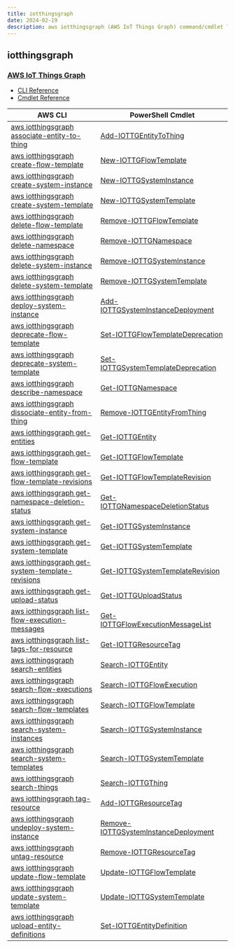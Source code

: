 ```yaml
---
title: iotthingsgraph
date: 2024-02-19
description: aws iotthingsgraph (AWS IoT Things Graph) command/cmdlet list.
---
```


## iotthingsgraph

### [AWS IoT Things Graph](https://aws.amazon.com/iot-things-graph/)

* [CLI Reference](https://awscli.amazonaws.com/v2/documentation/api/latest/reference/iotthingsgraph/index.html)
* [Cmdlet Reference](https://docs.aws.amazon.com/powershell/latest/reference/items/AWS_IoT_Things_Graph_cmdlets.html)

|AWS CLI|PowerShell Cmdlet|
|----|----|
|[aws iotthingsgraph associate-entity-to-thing](https://awscli.amazonaws.com/v2/documentation/api/latest/reference/iotthingsgraph/associate-entity-to-thing.html)|[Add-IOTTGEntityToThing](https://docs.aws.amazon.com/powershell/latest/reference/items/Add-IOTTGEntityToThing.html)|
|[aws iotthingsgraph create-flow-template](https://awscli.amazonaws.com/v2/documentation/api/latest/reference/iotthingsgraph/create-flow-template.html)|[New-IOTTGFlowTemplate](https://docs.aws.amazon.com/powershell/latest/reference/items/New-IOTTGFlowTemplate.html)|
|[aws iotthingsgraph create-system-instance](https://awscli.amazonaws.com/v2/documentation/api/latest/reference/iotthingsgraph/create-system-instance.html)|[New-IOTTGSystemInstance](https://docs.aws.amazon.com/powershell/latest/reference/items/New-IOTTGSystemInstance.html)|
|[aws iotthingsgraph create-system-template](https://awscli.amazonaws.com/v2/documentation/api/latest/reference/iotthingsgraph/create-system-template.html)|[New-IOTTGSystemTemplate](https://docs.aws.amazon.com/powershell/latest/reference/items/New-IOTTGSystemTemplate.html)|
|[aws iotthingsgraph delete-flow-template](https://awscli.amazonaws.com/v2/documentation/api/latest/reference/iotthingsgraph/delete-flow-template.html)|[Remove-IOTTGFlowTemplate](https://docs.aws.amazon.com/powershell/latest/reference/items/Remove-IOTTGFlowTemplate.html)|
|[aws iotthingsgraph delete-namespace](https://awscli.amazonaws.com/v2/documentation/api/latest/reference/iotthingsgraph/delete-namespace.html)|[Remove-IOTTGNamespace](https://docs.aws.amazon.com/powershell/latest/reference/items/Remove-IOTTGNamespace.html)|
|[aws iotthingsgraph delete-system-instance](https://awscli.amazonaws.com/v2/documentation/api/latest/reference/iotthingsgraph/delete-system-instance.html)|[Remove-IOTTGSystemInstance](https://docs.aws.amazon.com/powershell/latest/reference/items/Remove-IOTTGSystemInstance.html)|
|[aws iotthingsgraph delete-system-template](https://awscli.amazonaws.com/v2/documentation/api/latest/reference/iotthingsgraph/delete-system-template.html)|[Remove-IOTTGSystemTemplate](https://docs.aws.amazon.com/powershell/latest/reference/items/Remove-IOTTGSystemTemplate.html)|
|[aws iotthingsgraph deploy-system-instance](https://awscli.amazonaws.com/v2/documentation/api/latest/reference/iotthingsgraph/deploy-system-instance.html)|[Add-IOTTGSystemInstanceDeployment](https://docs.aws.amazon.com/powershell/latest/reference/items/Add-IOTTGSystemInstanceDeployment.html)|
|[aws iotthingsgraph deprecate-flow-template](https://awscli.amazonaws.com/v2/documentation/api/latest/reference/iotthingsgraph/deprecate-flow-template.html)|[Set-IOTTGFlowTemplateDeprecation](https://docs.aws.amazon.com/powershell/latest/reference/items/Set-IOTTGFlowTemplateDeprecation.html)|
|[aws iotthingsgraph deprecate-system-template](https://awscli.amazonaws.com/v2/documentation/api/latest/reference/iotthingsgraph/deprecate-system-template.html)|[Set-IOTTGSystemTemplateDeprecation](https://docs.aws.amazon.com/powershell/latest/reference/items/Set-IOTTGSystemTemplateDeprecation.html)|
|[aws iotthingsgraph describe-namespace](https://awscli.amazonaws.com/v2/documentation/api/latest/reference/iotthingsgraph/describe-namespace.html)|[Get-IOTTGNamespace](https://docs.aws.amazon.com/powershell/latest/reference/items/Get-IOTTGNamespace.html)|
|[aws iotthingsgraph dissociate-entity-from-thing](https://awscli.amazonaws.com/v2/documentation/api/latest/reference/iotthingsgraph/dissociate-entity-from-thing.html)|[Remove-IOTTGEntityFromThing](https://docs.aws.amazon.com/powershell/latest/reference/items/Remove-IOTTGEntityFromThing.html)|
|[aws iotthingsgraph get-entities](https://awscli.amazonaws.com/v2/documentation/api/latest/reference/iotthingsgraph/get-entities.html)|[Get-IOTTGEntity](https://docs.aws.amazon.com/powershell/latest/reference/items/Get-IOTTGEntity.html)|
|[aws iotthingsgraph get-flow-template](https://awscli.amazonaws.com/v2/documentation/api/latest/reference/iotthingsgraph/get-flow-template.html)|[Get-IOTTGFlowTemplate](https://docs.aws.amazon.com/powershell/latest/reference/items/Get-IOTTGFlowTemplate.html)|
|[aws iotthingsgraph get-flow-template-revisions](https://awscli.amazonaws.com/v2/documentation/api/latest/reference/iotthingsgraph/get-flow-template-revisions.html)|[Get-IOTTGFlowTemplateRevision](https://docs.aws.amazon.com/powershell/latest/reference/items/Get-IOTTGFlowTemplateRevision.html)|
|[aws iotthingsgraph get-namespace-deletion-status](https://awscli.amazonaws.com/v2/documentation/api/latest/reference/iotthingsgraph/get-namespace-deletion-status.html)|[Get-IOTTGNamespaceDeletionStatus](https://docs.aws.amazon.com/powershell/latest/reference/items/Get-IOTTGNamespaceDeletionStatus.html)|
|[aws iotthingsgraph get-system-instance](https://awscli.amazonaws.com/v2/documentation/api/latest/reference/iotthingsgraph/get-system-instance.html)|[Get-IOTTGSystemInstance](https://docs.aws.amazon.com/powershell/latest/reference/items/Get-IOTTGSystemInstance.html)|
|[aws iotthingsgraph get-system-template](https://awscli.amazonaws.com/v2/documentation/api/latest/reference/iotthingsgraph/get-system-template.html)|[Get-IOTTGSystemTemplate](https://docs.aws.amazon.com/powershell/latest/reference/items/Get-IOTTGSystemTemplate.html)|
|[aws iotthingsgraph get-system-template-revisions](https://awscli.amazonaws.com/v2/documentation/api/latest/reference/iotthingsgraph/get-system-template-revisions.html)|[Get-IOTTGSystemTemplateRevision](https://docs.aws.amazon.com/powershell/latest/reference/items/Get-IOTTGSystemTemplateRevision.html)|
|[aws iotthingsgraph get-upload-status](https://awscli.amazonaws.com/v2/documentation/api/latest/reference/iotthingsgraph/get-upload-status.html)|[Get-IOTTGUploadStatus](https://docs.aws.amazon.com/powershell/latest/reference/items/Get-IOTTGUploadStatus.html)|
|[aws iotthingsgraph list-flow-execution-messages](https://awscli.amazonaws.com/v2/documentation/api/latest/reference/iotthingsgraph/list-flow-execution-messages.html)|[Get-IOTTGFlowExecutionMessageList](https://docs.aws.amazon.com/powershell/latest/reference/items/Get-IOTTGFlowExecutionMessageList.html)|
|[aws iotthingsgraph list-tags-for-resource](https://awscli.amazonaws.com/v2/documentation/api/latest/reference/iotthingsgraph/list-tags-for-resource.html)|[Get-IOTTGResourceTag](https://docs.aws.amazon.com/powershell/latest/reference/items/Get-IOTTGResourceTag.html)|
|[aws iotthingsgraph search-entities](https://awscli.amazonaws.com/v2/documentation/api/latest/reference/iotthingsgraph/search-entities.html)|[Search-IOTTGEntity](https://docs.aws.amazon.com/powershell/latest/reference/items/Search-IOTTGEntity.html)|
|[aws iotthingsgraph search-flow-executions](https://awscli.amazonaws.com/v2/documentation/api/latest/reference/iotthingsgraph/search-flow-executions.html)|[Search-IOTTGFlowExecution](https://docs.aws.amazon.com/powershell/latest/reference/items/Search-IOTTGFlowExecution.html)|
|[aws iotthingsgraph search-flow-templates](https://awscli.amazonaws.com/v2/documentation/api/latest/reference/iotthingsgraph/search-flow-templates.html)|[Search-IOTTGFlowTemplate](https://docs.aws.amazon.com/powershell/latest/reference/items/Search-IOTTGFlowTemplate.html)|
|[aws iotthingsgraph search-system-instances](https://awscli.amazonaws.com/v2/documentation/api/latest/reference/iotthingsgraph/search-system-instances.html)|[Search-IOTTGSystemInstance](https://docs.aws.amazon.com/powershell/latest/reference/items/Search-IOTTGSystemInstance.html)|
|[aws iotthingsgraph search-system-templates](https://awscli.amazonaws.com/v2/documentation/api/latest/reference/iotthingsgraph/search-system-templates.html)|[Search-IOTTGSystemTemplate](https://docs.aws.amazon.com/powershell/latest/reference/items/Search-IOTTGSystemTemplate.html)|
|[aws iotthingsgraph search-things](https://awscli.amazonaws.com/v2/documentation/api/latest/reference/iotthingsgraph/search-things.html)|[Search-IOTTGThing](https://docs.aws.amazon.com/powershell/latest/reference/items/Search-IOTTGThing.html)|
|[aws iotthingsgraph tag-resource](https://awscli.amazonaws.com/v2/documentation/api/latest/reference/iotthingsgraph/tag-resource.html)|[Add-IOTTGResourceTag](https://docs.aws.amazon.com/powershell/latest/reference/items/Add-IOTTGResourceTag.html)|
|[aws iotthingsgraph undeploy-system-instance](https://awscli.amazonaws.com/v2/documentation/api/latest/reference/iotthingsgraph/undeploy-system-instance.html)|[Remove-IOTTGSystemInstanceDeployment](https://docs.aws.amazon.com/powershell/latest/reference/items/Remove-IOTTGSystemInstanceDeployment.html)|
|[aws iotthingsgraph untag-resource](https://awscli.amazonaws.com/v2/documentation/api/latest/reference/iotthingsgraph/untag-resource.html)|[Remove-IOTTGResourceTag](https://docs.aws.amazon.com/powershell/latest/reference/items/Remove-IOTTGResourceTag.html)|
|[aws iotthingsgraph update-flow-template](https://awscli.amazonaws.com/v2/documentation/api/latest/reference/iotthingsgraph/update-flow-template.html)|[Update-IOTTGFlowTemplate](https://docs.aws.amazon.com/powershell/latest/reference/items/Update-IOTTGFlowTemplate.html)|
|[aws iotthingsgraph update-system-template](https://awscli.amazonaws.com/v2/documentation/api/latest/reference/iotthingsgraph/update-system-template.html)|[Update-IOTTGSystemTemplate](https://docs.aws.amazon.com/powershell/latest/reference/items/Update-IOTTGSystemTemplate.html)|
|[aws iotthingsgraph upload-entity-definitions](https://awscli.amazonaws.com/v2/documentation/api/latest/reference/iotthingsgraph/upload-entity-definitions.html)|[Set-IOTTGEntityDefinition](https://docs.aws.amazon.com/powershell/latest/reference/items/Set-IOTTGEntityDefinition.html)|

